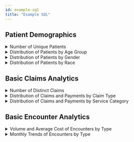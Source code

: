 ```yaml
---
id: example-sql
title: "Example SQL"
---
```


## Patient Demographics

<details><summary>Number of Unique Patients</summary>

```sql
select count(distinct patient_id)
from core.patient
```

</details>

<details><summary>Distribution of Patients by Age Group</summary>

```sql
with patient_age as (
select
    patient_id
,   floor(datediff(day, birth_date, current_date)/365) as age
from core.patient
)

, age_groups as (
select
    patient_id
,   age
,   case 
        when age <= 0 and age < 2 then '0-2'
        when age <= 2 and age < 18 then '2-18'
        when age <= 18 and age < 30 then '18-30'
        when age <= 30 and age < 40 then '30-40'
        when age <= 40 and age < 50 then '40-50'
        when age <= 50 and age < 60 then '50-60'
        when age <= 60 and age < 70 then '60-70'
        when age <= 70 and age < 80 then '70-80'
        when age <= 80 and age < 90 then '80-90'
        when age > 90 then '> 90'
        else 'Missing Age' 
    end as age_group
from patient_age
)

select
    age_group
,   count(distinct patient_id) as patients
,   cast(100 * count(distinct patient_id)/sum(count(distinct patient_id)) over() as numeric(38,1)) as percent
from age_groups
group by age_group
order by 1
;
```
<!-- ![Patients Age Group](/img/example-sql/patients-age-group.jpg) -->

</details>

<details><summary>Distribution of Patients by Gender</summary>

```sql
select
    gender
,    count(1)
from core.patient
group by 1
;
```

</details>

<details><summary>Distribution of Patients by Race</summary>

```sql
select
    race
,    count(1)
from core.patient
group by 1
;
```

</details>

## Basic Claims Analytics

<details><summary>Number of Distinct Claims</summary>

```sql
select
    claim_type
,   count(distinct claim_id)
from core.medical_claim
group by 1

union

select 
    'pharmacy' as claim_type
,   count(distinct claim_id)
from core.pharmacy_claim
;
```

</details>

<details><summary>Distribution of Claims and Payments by Claim Type</summary>

```sql
select
    claim_type
,   count(distinct claim_id) as distinct_claims
,   sum(paid_amount) as total_payments
from core.medical_claim
group by 1
;
```
<!-- ![Claims by Claim Type](/img/example-sql/claim-count.jpg) -->

</details>

<details><summary>Distribution of Claims and Payments by Service Category</summary>

```sql
select
    service_category_1
,   service_category_2
,   count(distinct claim_id) as distinct_claims
,   sum(paid_amount) as total_payments
from core.medical_claim
group by 1,2
order by 1,2
;
```
<!-- ![Claims by Service Category](/img/example-sql/claims-by-service-category.jpg) -->

</details>

## Basic Encounter Analytics

<details><summary>Volume and Average Cost of Encounters by Type</summary>

</details>

<details><summary>Monthly Trends of Encounters by Type</summary>

</details>